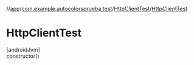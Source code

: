 //[app](../../../index.md)/[com.example.autocolorsprueba.test](../index.md)/[HttpClientTest](index.md)/[HttpClientTest](-http-client-test.md)

# HttpClientTest

[androidJvm]\
constructor()
